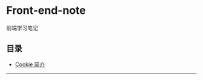 # Front-end-note
前端学习笔记
## 目录
* [Cookie 简介][Cookie]

***
[Cookie]: https://github.com/Sulitude/Front-end-note/blob/master/Cookie.md "Cookie 简介"



